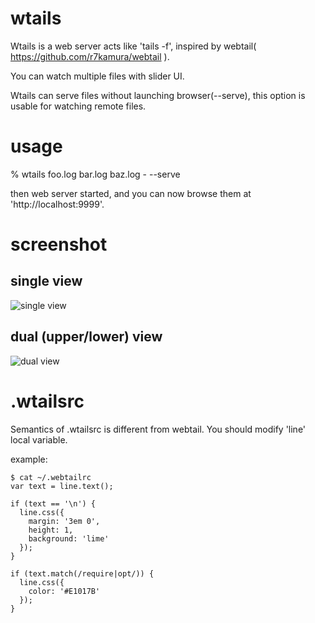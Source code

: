 wtails
======

Wtails is a web server acts like 'tails -f', inspired by webtail( https://github.com/r7kamura/webtail ).

You can watch multiple files with slider UI.

Wtails can serve files without launching browser(--serve), this option is usable for watching remote files.

usage
=====

  % wtails foo.log bar.log baz.log - --serve

  then web server started, and you can now browse them at 'http://localhost:9999'.

screenshot
==========

single view
-----------
  ![single view](https://raw.github.com/jonigata/wtails/master/doc/img/single_view.png)

dual (upper/lower) view
-----------------------
  ![dual view](https://raw.github.com/jonigata/wtails/master/doc/img/dual_view.png)

.wtailsrc
=========

  Semantics of .wtailsrc is different from webtail. You should modify 'line' local variable.

  example:

```
$ cat ~/.webtailrc
var text = line.text();

if (text == '\n') {
  line.css({
    margin: '3em 0',
    height: 1,
    background: 'lime'
  });
}

if (text.match(/require|opt/)) {
  line.css({
    color: '#E1017B'
  });
}
```
